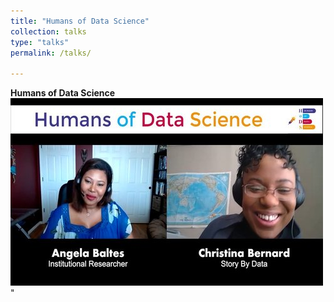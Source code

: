 ```yaml
---
title: "Humans of Data Science"
collection: talks
type: "talks"
permalink: /talks/

---
```

**Humans of Data Science**<br/>[![Humans of Data Science](https://github.com/angelabaltes/angelabaltes.github.io/blob/master/images/Humans%20of%20Data%20Science_500_300.jpg)](https://www.youtube.com/watch?v=irdpwyfJqPU)"

